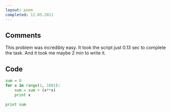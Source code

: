```yaml
---
layout: poem
completed: 12.05.2011
---
```


## Comments

This problem was incredibly easy. It took the script just 0.13 sec to complete
the task. And it took me maybe 2 min to write it.

## Code

```python
sum = 0
for x in range(1, 1001):
	sum = sum + (x**x)
	print x
	
print sum
```
